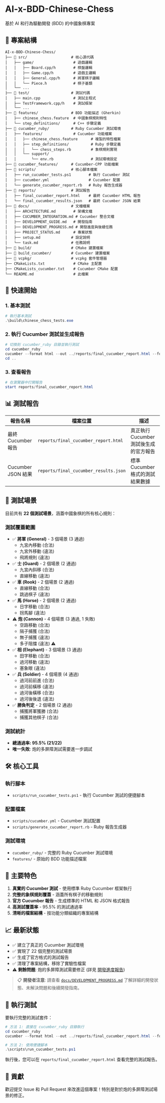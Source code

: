 # AI-x-BDD-Chinese-Chess

基於 AI 和行為驅動開發 (BDD) 的中國象棋專案

## 📁 專案結構

```
AI-x-BDD-Chinese-Chess/
├── 📁 src/                    # 核心源代碼
│   ├── game/                  # 遊戲邏輯
│   │   ├── Board.cpp/h        # 棋盤邏輯
│   │   ├── Game.cpp/h         # 遊戲主邏輯
│   │   ├── General.cpp/h      # 將軍棋子邏輯
│   │   └── Piece.h            # 棋子基類
│   └── ...
├── 📁 test/                   # 測試代碼
│   ├── main.cpp               # 測試主程式
│   ├── TestFramework.cpp/h    # 測試框架
│   └── ...
├── 📁 features/               # BDD 功能描述 (Gherkin)
│   ├── chinese_chess.feature  # 中國象棋規則特性
│   └── step_definitions/      # C++ 步驟定義
├── 📁 cucumber_ruby/          # Ruby Cucumber 測試環境
│   ├── features/              # Cucumber 功能檔案
│   │   ├── chinese_chess.feature      # 複製的特性檔案
│   │   ├── step_definitions/          # Ruby 步驟定義
│   │   │   └── chess_steps.rb         # 象棋規則實現
│   │   └── support/
│   │       └── env.rb                 # 測試環境設定
├── 📁 cucumber_features/      # Cucumber-CPP 功能檔案
├── 📁 scripts/                # 核心腳本檔案
│   ├── run_cucumber_tests.ps1        # 執行 Cucumber 測試
│   ├── cucumber.yml                  # Cucumber 配置
│   └── generate_cucumber_report.rb   # Ruby 報告生成器
├── 📁 reports/                # 測試報告
│   ├── final_cucumber_report.html    # 最終 Cucumber HTML 報告
│   └── final_cucumber_results.json   # 最終 Cucumber JSON 結果
├── 📁 docs/                   # 文檔檔案
│   ├── ARCHITECTURE.md        # 架構文檔
│   ├── CUCUMBER_INTEGRATION.md # Cucumber 整合文檔
│   ├── DEVELOPMENT_GUIDE.md   # 開發指南
│   ├── DEVELOPMENT_PROGRESS.md # 開發進度與後續任務
│   ├── PROJECT_STATUS.md      # 專案狀態
│   ├── setup.md              # 設定說明
│   └── task.md               # 任務說明
├── 📁 build/                  # CMake 建置檔案
├── 📁 build_cucumber/         # Cucumber 建置檔案
├── 📁 vcpkg/                  # vcpkg 套件管理器
├── CMakeLists.txt             # CMake 主配置
├── CMakeLists_cucumber.txt    # Cucumber CMake 配置
└── README.md                  # 此檔案
```

## 🚀 快速開始

### 1. 基本測試
```powershell
# 執行基本測試
.\build\chinese_chess_tests.exe
```

### 2. 執行 Cucumber 測試並生成報告
```powershell
# 切換到 cucumber_ruby 目錄並執行測試
cd cucumber_ruby
cucumber --format html --out ../reports/final_cucumber_report.html --format json --out ../reports/final_cucumber_results.json --publish-quiet
cd ..
```

### 3. 查看報告
```powershell
# 在瀏覽器中打開報告
start reports/final_cucumber_report.html
```

## 📊 測試報告

| 報告名稱 | 檔案位置 | 描述 |
|----------|----------|------|
| 最終 Cucumber 報告 | `reports/final_cucumber_report.html` | 真正執行 Cucumber 測試後生成的官方報告 |
| Cucumber JSON 結果 | `reports/final_cucumber_results.json` | 標準 Cucumber 格式的測試結果數據 |

## 🧪 測試場景

目前共有 **22 個測試場景**，涵蓋中國象棋的所有核心規則：

### 測試覆蓋範圍
- ✅ **將軍 (General)** - 3 個場景 (3 通過)
  - 九宮內移動 (合法)
  - 九宮外移動 (違法)
  - 飛將規則 (違法)
- ✅ **士 (Guard)** - 2 個場景 (2 通過)
  - 九宮內斜移 (合法)
  - 直線移動 (違法)
- ✅ **車 (Rook)** - 2 個場景 (2 通過)
  - 直線移動 (合法)
  - 跳過棋子 (違法)
- ✅ **馬 (Horse)** - 2 個場景 (2 通過)
  - 日字移動 (合法)
  - 拐馬腳 (違法)
- ⚠️ **炮 (Cannon)** - 4 個場景 (3 通過, 1 失敗)
  - 空路移動 (合法)
  - 隔子捕獲 (合法)
  - 無子捕獲 (違法)
  - 多子阻擋 (違法) ⚠️
- ✅ **相 (Elephant)** - 3 個場景 (3 通過)
  - 田字移動 (合法)
  - 過河移動 (違法)
  - 塞象眼 (違法)
- ✅ **兵 (Soldier)** - 4 個場景 (4 通過)
  - 過河前前進 (合法)
  - 過河前橫移 (違法)
  - 過河後橫移 (合法)
  - 過河後後退 (違法)
- ✅ **勝負判定** - 2 個場景 (2 通過)
  - 捕獲將軍獲勝 (合法)
  - 捕獲其他棋子 (合法)

### 測試統計
- **總通過率: 95.5% (21/22)**
- **唯一失敗**: 炮的多屏障測試需要進一步調試

## 🛠️ 核心工具

### 執行腳本
- `scripts/run_cucumber_tests.ps1` - 執行 Cucumber 測試的便捷腳本

### 配置檔案
- `scripts/cucumber.yml` - Cucumber 測試配置
- `scripts/generate_cucumber_report.rb` - Ruby 報告生成器

### 測試環境
- `cucumber_ruby/` - 完整的 Ruby Cucumber 測試環境
- `features/` - 原始的 BDD 功能描述檔案

## 🎯 主要特色

1. **真實的 Cucumber 測試** - 使用標準 Ruby Cucumber 框架執行
2. **完整的象棋規則覆蓋** - 涵蓋所有棋子的移動規則
3. **官方 Cucumber 報告** - 生成標準的 HTML 和 JSON 格式報告
4. **高測試覆蓋率** - 95.5% 的測試通過率
5. **清晰的檔案結構** - 按功能分類組織的專案結構

## 📈 最新狀態

- ✅ 建立了真正的 Cucumber 測試環境
- ✅ 實現了 22 個完整的測試場景
- ✅ 生成了官方格式的測試報告
- ✅ 清理了專案結構，移除了實驗性檔案
- ⚠️ **剩餘問題**: 炮的多屏障測試需要修正 (詳見 [開發進度報告](docs/DEVELOPMENT_PROGRESS.md))

> 📋 **開發者注意**: 請查看 [`docs/DEVELOPMENT_PROGRESS.md`](docs/DEVELOPMENT_PROGRESS.md) 了解詳細的開發狀態、未解決問題和後續開發指南。

## 🚀 執行測試

要執行完整的測試套件：

```powershell
# 方法 1: 直接在 cucumber_ruby 目錄執行
cd cucumber_ruby
cucumber --format html --out ../reports/final_cucumber_report.html --format json --out ../reports/final_cucumber_results.json --publish-quiet

# 方法 2: 使用便捷腳本
.\scripts\run_cucumber_tests.ps1
```

執行後，您可以在 `reports/final_cucumber_report.html` 查看完整的測試報告。

## 🤝 貢獻

歡迎提交 Issue 和 Pull Request 來改進這個專案！特別是對於炮的多屏障測試場景的修正。
